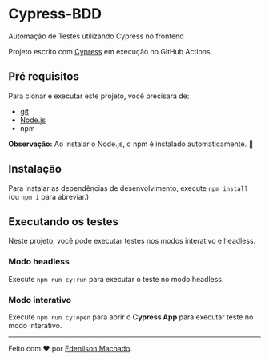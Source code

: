  # Cypress-BDD
Automação de Testes utilizando Cypress no frontend

Projeto escrito com [Cypress](https://cypress.io) em execução no GitHub Actions.


## Pré requisitos

Para clonar e executar este projeto, você precisará de:

- [git](https://git-scm.com/downloads)
- [Node.js](https://nodejs.org/en/)
- npm 

**Observação:** Ao instalar o Node.js, o npm é instalado automaticamente. 🚀

## Instalação

Para instalar as dependências de desenvolvimento, execute `npm install` (ou `npm i` para abreviar.)

## Executando os testes

Neste projeto, você pode executar testes nos modos interativo e headless.

### Modo headless

Execute `npm run cy:run` para executar o teste no modo headless.


### Modo interativo

Execute `npm run cy:open` para abrir o __Cypress App__ para executar teste no modo interativo.

___

Feito com ❤️ por [Edenilson Machado](https://www.linkedin.com/in/edenilson-machado-ctfl-ctal-ta-ctfl-at/).
